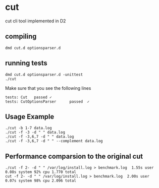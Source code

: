 # cut

cut cli tool implemented in D2


## compiling

`dmd cut.d optionsparser.d`


## running tests

```shell
dmd cut.d optionsparser.d -unittest
./cut
```
Make sure that you see the following lines
```
tests: Cut 	 passed ✓
tests: CutOptionsParser 	 passed  ✓
```

## Usage Example
```
./cut -b 1-7 data.log
./cut -f -3 -d " " data.log
./cut -f -3,6,7 -d " " data.log
./cut -f -3,6,7 -d " " --complement data.log
```

## Performance comparsion to the original cut

```
./cut -f 2- -d " " /var/log/install.log > benchmark.log  1.55s user 0.08s system 92% cpu 1.770 total
cut -f 2- -d " " /var/log/install.log > benchmark.log  2.00s user 0.07s system 98% cpu 2.096 total
```